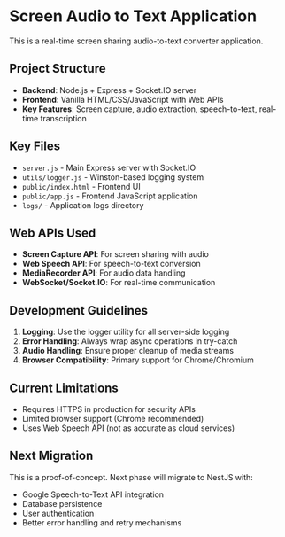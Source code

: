# Screen Audio to Text Application

This is a real-time screen sharing audio-to-text converter application.

## Project Structure

- **Backend**: Node.js + Express + Socket.IO server
- **Frontend**: Vanilla HTML/CSS/JavaScript with Web APIs
- **Key Features**: Screen capture, audio extraction, speech-to-text, real-time transcription

## Key Files

- `server.js` - Main Express server with Socket.IO
- `utils/logger.js` - Winston-based logging system
- `public/index.html` - Frontend UI
- `public/app.js` - Frontend JavaScript application
- `logs/` - Application logs directory

## Web APIs Used

- **Screen Capture API**: For screen sharing with audio
- **Web Speech API**: For speech-to-text conversion
- **MediaRecorder API**: For audio data handling
- **WebSocket/Socket.IO**: For real-time communication

## Development Guidelines

1. **Logging**: Use the logger utility for all server-side logging
2. **Error Handling**: Always wrap async operations in try-catch
3. **Audio Handling**: Ensure proper cleanup of media streams
4. **Browser Compatibility**: Primary support for Chrome/Chromium

## Current Limitations

- Requires HTTPS in production for security APIs
- Limited browser support (Chrome recommended)
- Uses Web Speech API (not as accurate as cloud services)

## Next Migration

This is a proof-of-concept. Next phase will migrate to NestJS with:
- Google Speech-to-Text API integration
- Database persistence
- User authentication
- Better error handling and retry mechanisms
